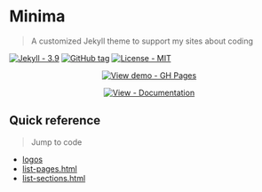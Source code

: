 # Minima
> A customized Jekyll theme to support my sites about coding

[![Jekyll - 3.9](https://img.shields.io/badge/Jekyll-3.9-blue?logo=jekyll&logoColor=white)](https://jekyllrb.com)
[![GitHub tag](https://img.shields.io/github/tag/MichaelCurrin/minima?include_prereleases&sort=semver)](https://github.com/MichaelCurrin/minima/releases/)
[![License - MIT](https://img.shields.io/badge/License-MIT-blue)](/docs/license.md)


<div align="center">

[![View demo - GH Pages](https://img.shields.io/badge/View_demo-GH_Pages-2ea44f?style=for-the-badge)](https://michaelcurrin.github.io/minima/)

[![View - Documentation](https://img.shields.io/badge/View-Documentation-blue?style=for-the-badge)](/docs/)

</div>


## Quick reference
> Jump to code

- [logos](/_includes/logos/)
- [list-pages.html](/_includes/list-pages.html)
- [list-sections.html](/_includes/list-sections.html)
